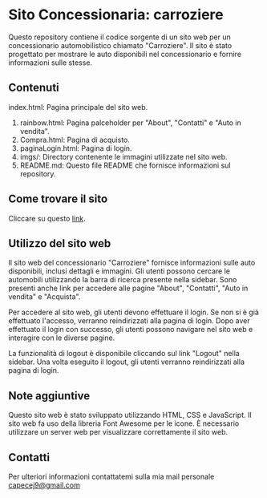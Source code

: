 # Sito Concessionaria: carroziere

Questo repository contiene il codice sorgente di un sito web per un concessionario automobilistico chiamato "Carroziere". Il sito è stato progettato per mostrare le auto disponibili nel concessionario e fornire informazioni sulle stesse.
## Contenuti

index.html: Pagina principale del sito web.
1. rainbow.html: Pagina palceholder per "About", "Contatti" e "Auto in vendita".
2. Compra.html: Pagina di acquisto.
3. paginaLogin.html: Pagina di login.
4. imgs/: Directory contenente le immagini utilizzate nel sito web.
5. README.md: Questo file README che fornisce informazioni sul repository.

## Come trovare il sito

Cliccare su questo [link](https://alternanzaoverzoom.github.io/Jacopo-Capece-Concessionario/).

## Utilizzo del sito web

Il sito web del concessionario "Carroziere" fornisce informazioni sulle auto disponibili, inclusi dettagli e immagini. Gli utenti possono cercare le automobili utilizzando la barra di ricerca presente nella sidebar. Sono presenti anche link per accedere alle pagine "About", "Contatti", "Auto in vendita" e "Acquista".

Per accedere al sito web, gli utenti devono effettuare il login. Se non si è già effettuato l'accesso, verranno reindirizzati alla pagina di login. Dopo aver effettuato il login con successo, gli utenti possono navigare nel sito web e interagire con le diverse pagine.

La funzionalità di logout è disponibile cliccando sul link "Logout" nella sidebar. Una volta eseguito il logout, gli utenti verranno reindirizzati alla pagina di login.

## Note aggiuntive

Questo sito web è stato sviluppato utilizzando HTML, CSS e JavaScript.
Il sito web fa uso della libreria Font Awesome per le icone.
È necessario utilizzare un server web per visualizzare correttamente il sito web.

## Contatti

Per ulteriori informazioni contattatemi sulla mia mail personale [capecej9@gmail.com](capecej9@gmail.com)
